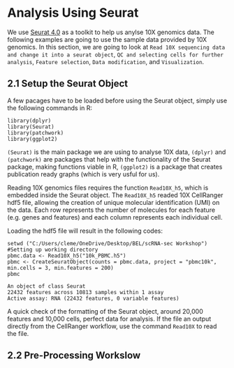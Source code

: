 # Analysis Using Seurat
We use [Seurat 4.0](https://satijalab.org/seurat/index.html) as a toolkit to help us anylse 10X genomics data. The following examples are going to use the sample data provided by 10X genomics. In this section, we are going to look at ```Read 10X sequencing data and change it into a seurat object```, ```QC and selecting cells for further analysis```, ```Feature selection```, ```Data modification```, and ```Visualization```.

## 2.1 Setup the Seurat Object
A few pacages have to be loaded before using the Seurat object, simply use the following commands in R:
```
library(dplyr)
library(Seurat)
library(patchwork)
library(ggplot2)
```
```(Seurat)``` is the main package we are using to analyse 10X data, ```(dplyr)``` and ```(patchwork)``` are packages that help with the functionality of the Seurat package, making functions viable in R, ```(ggplot2)``` is a package that creates publication ready graphs (which is very usful for us). 

Reading 10X genomics files requires the function ```Read10X_h5```, which is embedded inside the Seurat object. The ```Read10X_h5``` readed 10X CellRanger hdf5 file, allowing the creation of unique molecular identification (UMI) on the data. Each row represents the number of molecules for each feature (e.g. genes and features) and each column represents each individual cell. 

Loading the hdf5 file will result in the following codes:
``` 
setwd ("C:/Users/cleme/OneDrive/Desktop/BEL/scRNA-sec Workshop") #Setting up working directory
pbmc.data <- Read10X_h5("10k_PBMC.h5")
pbmc <- CreateSeuratObject(counts = pbmc.data, project = "pbmc10k", min.cells = 3, min.features = 200)
pbmc 
```
```
An object of class Seurat 
22432 features across 10813 samples within 1 assay 
Active assay: RNA (22432 features, 0 variable features)
``` 
A quick check of the formatting of the Seurat object, around 20,000 features and 10,000 cells, perfect data for analysis. If the file an output directly from the CellRanger workflow, use the command ```Read10X``` to read the file. 

## 2.2 Pre-Processing Workslow
